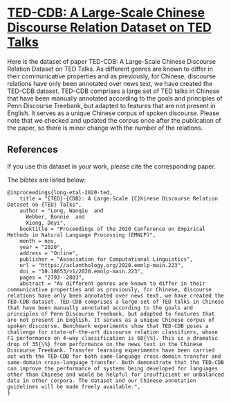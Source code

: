 # [TED-CDB: A Large-Scale Chinese Discourse Relation Dataset on TED Talks](https://www.aclweb.org/anthology/2020.emnlp-main.223/)
Here is the dataset of paper TED-CDB: A Large-Scale Chinese Discourse Relation Dataset on TED Talks. As different genres are known to differ in their communicative properties and as previously, for Chinese, discourse relations have only been annotated over news text, we have created the TED-CDB dataset. TED-CDB comprises a large set of TED talks in Chinese that have been manually annotated according to the goals and principles of Penn Discourse Treebank, but adapted to features that are not present in English. It serves as a unique Chinese corpus of spoken discourse. Please note that we checked and updated the corpus once after the publication of the paper, so there is minor change with the number of the relations.

## References

If you use this dataset in your work, please cite the corresponding paper.

The bibtex are listed below:

```
@inproceedings{long-etal-2020-ted,
    title = "{TED}-{CDB}: A Large-Scale {C}hinese Discourse Relation Dataset on {TED} Talks",
    author = "Long, Wanqiu  and
      Webber, Bonnie  and
      Xiong, Deyi",
    booktitle = "Proceedings of the 2020 Conference on Empirical Methods in Natural Language Processing (EMNLP)",
    month = nov,
    year = "2020",
    address = "Online",
    publisher = "Association for Computational Linguistics",
    url = "https://aclanthology.org/2020.emnlp-main.223",
    doi = "10.18653/v1/2020.emnlp-main.223",
    pages = "2793--2803",
    abstract = "As different genres are known to differ in their communicative properties and as previously, for Chinese, discourse relations have only been annotated over news text, we have created the TED-CDB dataset. TED-CDB comprises a large set of TED talks in Chinese that have been manually annotated according to the goals and principles of Penn Discourse Treebank, but adapted to features that are not present in English. It serves as a unique Chinese corpus of spoken discourse. Benchmark experiments show that TED-CDB poses a challenge for state-of-the-art discourse relation classifiers, whose F1 performance on 4-way classification is 60{\%}. This is a dramatic drop of 35{\%} from performance on the news text in the Chinese Discourse Treebank. Transfer learning experiments have been carried out with the TED-CDB for both same-language cross-domain transfer and same-domain cross-language transfer. Both demonstrate that the TED-CDB can improve the performance of systems being developed for languages other than Chinese and would be helpful for insufficient or unbalanced data in other corpora. The dataset and our Chinese annotation guidelines will be made freely available.",
}
```
